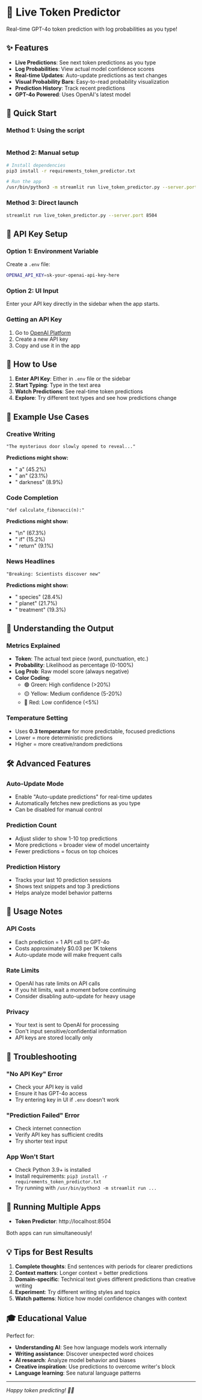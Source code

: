 # 🔮 Live Token Predictor

Real-time GPT-4o token prediction with log probabilities as you type!

## ✨ Features

- **Live Predictions**: See next token predictions as you type
- **Log Probabilities**: View actual model confidence scores
- **Real-time Updates**: Auto-update predictions as text changes
- **Visual Probability Bars**: Easy-to-read probability visualization
- **Prediction History**: Track recent predictions
- **GPT-4o Powered**: Uses OpenAI's latest model

## 🚀 Quick Start

### Method 1: Using the script
```streamlit run live_token_predictor.py
```

### Method 2: Manual setup
```bash
# Install dependencies
pip3 install -r requirements_token_predictor.txt

# Run the app
/usr/bin/python3 -m streamlit run live_token_predictor.py --server.port 8504
```

### Method 3: Direct launch
```bash
streamlit run live_token_predictor.py --server.port 8504
```

## 🔑 API Key Setup

### Option 1: Environment Variable
Create a `.env` file:
```bash
OPENAI_API_KEY=sk-your-openai-api-key-here
```

### Option 2: UI Input
Enter your API key directly in the sidebar when the app starts.

### Getting an API Key
1. Go to [OpenAI Platform](https://platform.openai.com/api-keys)
2. Create a new API key
3. Copy and use it in the app

## 📱 How to Use

1. **Enter API Key**: Either in `.env` file or the sidebar
2. **Start Typing**: Type in the text area
3. **Watch Predictions**: See real-time token predictions
4. **Explore**: Try different text types and see how predictions change

## 🎯 Example Use Cases

### Creative Writing
```
"The mysterious door slowly opened to reveal..."
```
**Predictions might show:**
- " a" (45.2%)
- " an" (23.1%)
- " darkness" (8.9%)

### Code Completion
```
"def calculate_fibonacci(n):"
```
**Predictions might show:**
- "\n" (67.3%)
- " if" (15.2%)
- " return" (9.1%)

### News Headlines
```
"Breaking: Scientists discover new"
```
**Predictions might show:**
- " species" (28.4%)
- " planet" (21.7%)
- " treatment" (19.3%)

## 🔬 Understanding the Output

### Metrics Explained
- **Token**: The actual text piece (word, punctuation, etc.)
- **Probability**: Likelihood as percentage (0-100%)
- **Log Prob**: Raw model score (always negative)
- **Color Coding**:
  - 🟢 Green: High confidence (>20%)
  - 🟡 Yellow: Medium confidence (5-20%)
  - 🔴 Red: Low confidence (<5%)

### Temperature Setting
- Uses **0.3 temperature** for more predictable, focused predictions
- Lower = more deterministic predictions
- Higher = more creative/random predictions

## 🛠️ Advanced Features

### Auto-Update Mode
- Enable "Auto-update predictions" for real-time updates
- Automatically fetches new predictions as you type
- Can be disabled for manual control

### Prediction Count
- Adjust slider to show 1-10 top predictions
- More predictions = broader view of model uncertainty
- Fewer predictions = focus on top choices

### Prediction History
- Tracks your last 10 prediction sessions
- Shows text snippets and top 3 predictions
- Helps analyze model behavior patterns

## 🚨 Usage Notes

### API Costs
- Each prediction = 1 API call to GPT-4o
- Costs approximately $0.03 per 1K tokens
- Auto-update mode will make frequent calls

### Rate Limits
- OpenAI has rate limits on API calls
- If you hit limits, wait a moment before continuing
- Consider disabling auto-update for heavy usage

### Privacy
- Your text is sent to OpenAI for processing
- Don't input sensitive/confidential information
- API keys are stored locally only

## 🐛 Troubleshooting

### "No API Key" Error
- Check your API key is valid
- Ensure it has GPT-4o access
- Try entering key in UI if `.env` doesn't work

### "Prediction Failed" Error
- Check internet connection
- Verify API key has sufficient credits
- Try shorter text input

### App Won't Start
- Check Python 3.9+ is installed
- Install requirements: `pip3 install -r requirements_token_predictor.txt`
- Try running with `/usr/bin/python3 -m streamlit run ...`

## 🔗 Running Multiple Apps

- **Token Predictor**: http://localhost:8504

Both apps can run simultaneously!

## 💡 Tips for Best Results

1. **Complete thoughts**: End sentences with periods for clearer predictions
2. **Context matters**: Longer context = better predictions
3. **Domain-specific**: Technical text gives different predictions than creative writing
4. **Experiment**: Try different writing styles and topics
5. **Watch patterns**: Notice how model confidence changes with context

## 🎓 Educational Value

Perfect for:
- **Understanding AI**: See how language models work internally
- **Writing assistance**: Discover unexpected word choices
- **AI research**: Analyze model behavior and biases
- **Creative inspiration**: Use predictions to overcome writer's block
- **Language learning**: See natural language patterns

---

*Happy token predicting! 🔮✨*
